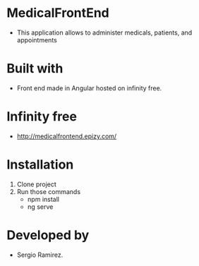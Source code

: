 # MedicalFrontEnd
- This application allows to administer medicals, patients, and appointments

# Built with
- Front end made in Angular hosted on infinity free.

# Infinity free
- http://medicalfrontend.epizy.com/

# Installation
1. Clone project
2. Run those commands
   - npm install
   - ng serve

# Developed by
- Sergio Ramirez.
